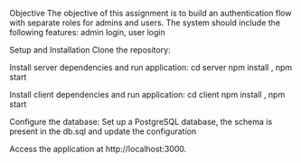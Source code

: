 Objective
The objective of this assignment is to build an authentication flow with separate roles for admins and users. The system should include the following features: admin login, user login

Setup and Installation
Clone the repository:

Install server dependencies and run application:
cd server npm install , npm start

Install client dependencies and run application:
cd client npm install , npm start

Configure the database:
Set up a PostgreSQL database, the schema is present in the db.sql and update the configuration 

Access the application at http://localhost:3000.
